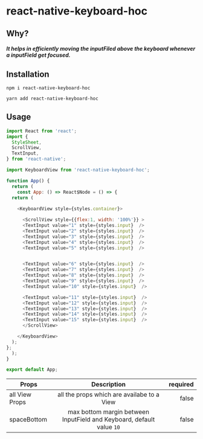 # react-native-keyboard-hoc

## Why?
##### It helps in efficiently moving the inputFiled  above the keyboard whenever a inputField get focused.

## Installation
`npm i react-native-keyboard-hoc`

`yarn add react-native-keyboard-hoc`

## Usage


```javascript
import React from 'react';
import {
  StyleSheet,
  ScrollView,
  TextInput,
} from 'react-native';

import KeyboardView from 'react-native-keyboard-hoc';

function App() {
  return (
    const App: () => React$Node = () => {
  return (
   
    <KeyboardView style={styles.container}>

      <ScrollView style={{flex:1, width: '100%'}} >
      <TextInput value="1" style={styles.input}  />
      <TextInput value="2" style={styles.input}  />
      <TextInput value="3" style={styles.input}  />
      <TextInput value="4" style={styles.input}  />
      <TextInput value="5" style={styles.input}  />


      <TextInput value="6" style={styles.input}  />
      <TextInput value="7" style={styles.input}  />
      <TextInput value="8" style={styles.input}  />
      <TextInput value="9" style={styles.input}  />
      <TextInput value="10" style={styles.input}  />

      <TextInput value="11" style={styles.input}  />
      <TextInput value="12" style={styles.input}  />
      <TextInput value="13" style={styles.input}  />
      <TextInput value="14" style={styles.input}  />
      <TextInput value="15" style={styles.input}  />
      </ScrollView>

    </KeyboardView>
  );
};
  );
}

export default App;

```

 
| Props       | Description           | required  |
| ------------- |:-------------:| -----:|
| all View Props     | all the props which are availabe to a View| false |
| spaceBottom    | max bottom margin between InputField and Keyboard, default value `10`| false |